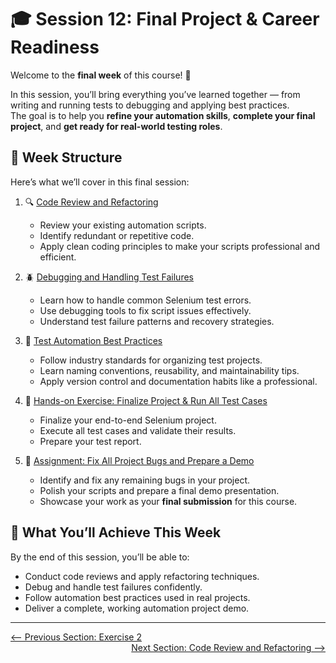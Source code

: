 # 🎓 Session 12: Final Project & Career Readiness  

Welcome to the **final week** of this course! 🎉  

In this session, you’ll bring everything you’ve learned together — from writing and running tests to debugging and applying best practices.  
The goal is to help you **refine your automation skills**, **complete your final project**, and **get ready for real-world testing roles**.  

## 📅 Week Structure  

Here’s what we’ll cover in this final session:  

1. 🔍 [Code Review and Refactoring](code-review-and-refactoring.md)  
   - Review your existing automation scripts.  
   - Identify redundant or repetitive code.  
   - Apply clean coding principles to make your scripts professional and efficient.  

2. 🪲 [Debugging and Handling Test Failures](debugging-and-handling-test-failures.md)  
   - Learn how to handle common Selenium test errors.  
   - Use debugging tools to fix script issues effectively.  
   - Understand test failure patterns and recovery strategies.  

3. 🧠 [Test Automation Best Practices](test-automation-best-practices.md)  
   - Follow industry standards for organizing test projects.  
   - Learn naming conventions, reusability, and maintainability tips.  
   - Apply version control and documentation habits like a professional.  

4. 🧪 [Hands-on Exercise: Finalize Project & Run All Test Cases](finalise-project.md)  
   - Finalize your end-to-end Selenium project.  
   - Execute all test cases and validate their results.  
   - Prepare your test report.  

5. 🏁 [Assignment: Fix All Project Bugs and Prepare a Demo](assignment-and-prepare-demo.md)  
   - Identify and fix any remaining bugs in your project.  
   - Polish your scripts and prepare a final demo presentation.  
   - Showcase your work as your **final submission** for this course.  

## 🎯 What You’ll Achieve This Week  

By the end of this session, you’ll be able to:  
- Conduct code reviews and apply refactoring techniques.  
- Debug and handle test failures confidently.  
- Follow automation best practices used in real projects.  
- Deliver a complete, working automation project demo.  

---

<div style="width: 100%">
<a href='../11-final-project/exercise-2.md'><-- Previous Section: Exercise 2</a>
<div align="right"><a href='code-review-and-refactoring.md'> Next Section: Code Review and Refactoring --></a></div>
</div>
